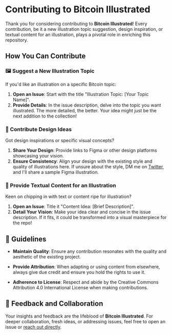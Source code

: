# Contributing to Bitcoin Illustrated

Thank you for considering contributing to **Bitcoin Illustrated**! Every contribution, be it a new illustration topic suggestion, design inspiration, or textual content for an illustration, plays a pivotal role in enriching this repository.

## How You Can Contribute

### 🖼️ Suggest a New Illustration Topic

If you'd like an illustration on a specific Bitcoin topic:

1. **Open an Issue**: Start with the title "Illustration Topic: [Your Topic Name]".
2. **Provide Details**: In the issue description, delve into the topic you want illustrated. The more detailed, the better. Your idea might just be the next addition to the collection!

### 🎨 Contribute Design Ideas

Got design inspirations or specific visual concepts? 

1. **Share Your Design**: Provide links to Figma or other design platforms showcasing your vision.
2. **Ensure Consistency**: Align your design with the existing style and quality of illustrations here. If unsure about the style, DM me on [Twitter](https://twitter.com/BTCillustrated), and I'll share a sample Figma illustration.

### 📝 Provide Textual Content for an Illustration

Keen on chipping in with text or content ripe for illustration?

1. **Open an Issue**: Title it "Content Idea: [Brief Description]".
2. **Detail Your Vision**: Make your idea clear and concise in the issue description. If it fits, it could be transformed into a visual masterpiece for the repo!

## 📜 Guidelines 

- **Maintain Quality**: Ensure any contribution resonates with the quality and aesthetic of the existing project.
  
- **Provide Attribution**: When adapting or using content from elsewhere, always give due credit and ensure you hold the rights to use it.

- **Adherence to License**: Respect and abide by the Creative Commons Attribution 4.0 International License when making contributions.

## 🚀 Feedback and Collaboration

Your insights and feedback are the lifeblood of **Bitcoin Illustrated**. For deeper collaboration, fresh ideas, or addressing issues, feel free to open an issue or [reach out directly](mailto:j.errakibi@gmail.com).

